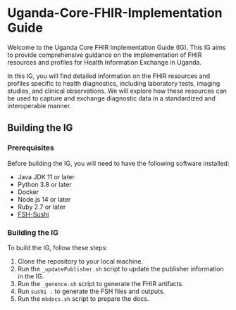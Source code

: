 # Uganda-Core-FHIR-Implementation Guide

Welcome to the Uganda Core FHIR Implementation Guide (IG). This IG aims to provide comprehensive guidance on the implementation of FHIR resources and profiles for Health Information Exchange in Uganda.

In this IG, you will find detailed information on the FHIR resources and profiles specific to health diagnostics, including laboratory tests, imaging studies, and clinical observations. We will explore how these resources can be used to capture and exchange diagnostic data in a standardized and interoperable manner.

## Building the IG

### Prerequisites

Before building the IG, you will need to have the following software installed:

- Java JDK 11 or later
- Python 3.8 or later
- Docker
- Node.js 14 or later
- Ruby 2.7 or later
- [FSH-Sushi](https://fshschool.org/docs/sushi/installation/)

### Building the IG

To build the IG, follow these steps:

1. Clone the repository to your local machine.
2. Run the `_updatePublisher.sh` script to update the publisher information in the IG.
3. Run the `_genonce.sh` script to generate the FHIR artifacts.
4. Run `sushi .` to generate the FSH files and outputs.
5. Run the `mkdocs.sh` script to prepare the docs.